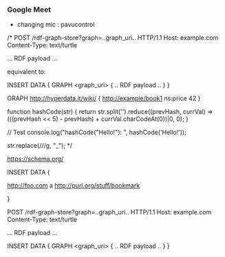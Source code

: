 ### Google Meet
* changing mic : pavucontrol


/*
POST /rdf-graph-store?graph=..graph_uri.. HTTP/1.1
Host: example.com
Content-Type: text/turtle

... RDF payload ...

equivalent to:

INSERT DATA { GRAPH <graph_uri> { .. RDF payload .. } }

GRAPH <http://hyperdata.it/wiki/> {
 <http://example/book1>  ns:price  42
}

function hashCode(str) {
 return str.split('').reduce((prevHash, currVal) =>
   (((prevHash << 5) - prevHash) + currVal.charCodeAt(0))|0, 0);
}

// Test
console.log("hashCode(\"Hello!\"): ", hashCode('Hello!'));

str.replace(/\//g, "_");
*/



https://schema.org/


INSERT DATA {

<http://foo.com> a <http://purl.org/stuff/bookmark>

}

POST /rdf-graph-store?graph=..graph_uri.. HTTP/1.1
   Host: example.com
   Content-Type: text/turtle

   ... RDF payload ...

   INSERT DATA { GRAPH <graph_uri> { .. RDF payload .. } }
